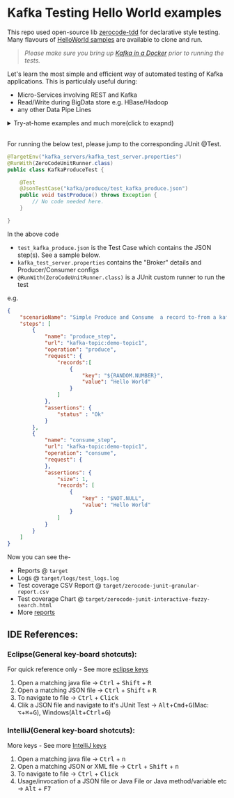 # Kafka Testing Hello World examples

This repo used open-source lib [zerocode-tdd](https://github.com/authorjapps/zerocode) for declarative style testing. Many flavours of [HelloWorld samples](https://github.com/authorjapps/zerocode/blob/master/README.md#hello-world-) are available to clone and run.

> _Please make sure you bring up [Kafka in a Docker](https://github.com/authorjapps/zerocode-docker-factory/wiki/Docker-container-for-Kafka-and-Schema-Registry) prior to running the tests._

Let's learn the most simple and efficient way of automated testing of Kafka applications. 
This is particulaly useful during:

+ Micro-Services involving REST and Kafka
+ Read/Write during BigData store e.g. HBase/Hadoop
+ any other Data Pipe Lines

<details>
  <summary>Try-at-home examples and much more(click to exapnd)</summary>

+ [Kafka testing - Examples to run at home](https://github.com/authorjapps/hello-kafka-stream-testing/tree/master/src/test/resources/kafka)

+ [Kafka testing - An Intro](https://github.com/authorjapps/zerocode/wiki/Kafka-Testing-Introduction)

+ [Other HelloWorld examples](https://github.com/authorjapps/zerocode/blob/master/README.md#hello-world-), such as Spring boot app testing, Performance testing, Kotlin app testing etc.

</details>

<br/>

For running the below test, please jump to the corresponding JUnit @Test.

```java
@TargetEnv("kafka_servers/kafka_test_server.properties")
@RunWith(ZeroCodeUnitRunner.class)
public class KafkaProduceTest {

    @Test
    @JsonTestCase("kafka/produce/test_kafka_produce.json")
    public void testProduce() throws Exception {
        // No code needed here.
    }

}
```

In the above code 

- `test_kafka_produce.json` is the Test Case which contains the JSON step(s). See a sample below.
- `kafka_test_server.properties` contains the "Broker" details and Producer/Consumer configs
- `@RunWith(ZeroCodeUnitRunner.class)` is a JUnit custom runner to run the test


e.g.
```json
{
    "scenarioName": "Simple Produce and Consume  a record to-from a kafka topic",
    "steps": [
        {
            "name": "produce_step",
            "url": "kafka-topic:demo-topic1",
            "operation": "produce",
            "request": {
                "records":[
                    {
                        "key": "${RANDOM.NUMBER}",
                        "value": "Hello World"
                    }
                ]
            },
            "assertions": {
                "status" : "Ok"
            }
        },
        {
            "name": "consume_step",
            "url": "kafka-topic:demo-topic1",
            "operation": "consume",
            "request": {
            },
            "assertions": {
                "size": 1,
                "records": [
                    {
                        "key" : "$NOT.NULL",
                        "value": "Hello World"
                    }
                ]
            }
        }
    ]
}

```

Now you can see the-
* Reports @ `target`
* Logs @ `target/logs/test_logs.log`
* Test coverage CSV Report @ `target/zerocode-junit-granular-report.csv`
* Test coverage Chart @ `target/zerocode-junit-interactive-fuzzy-search.html`
* More [reports](https://github.com/authorjapps/zerocode#generated-reports-and-charts)

## IDE References:

### Eclipse(General key-board shotcuts):

For quick reference only - See more [eclipse keys](https://www.linkedin.com/pulse/top-30-eclipse-keyboard-shortcuts-java-programmer-jayveersinh-solanki/)
1. Open a matching java file -> <kbd>Ctrl</kbd> + <kbd>Shift</kbd> + <kbd>R</kbd>
1. Open a matching JSON file -> <kbd>Ctrl</kbd> + <kbd>Shift</kbd> + <kbd>R</kbd>
1. To navigate to file -> <kbd>Ctrl</kbd> + <kbd>Click</kbd>
1. Clik a JSON file and navigate to it's JUnit Test -> <kbd>Alt</kbd>+<kbd>Cmd</kbd>+<kbd>G</kbd>(Mac: <kbd>⌥</kbd>+<kbd>⌘</kbd>+<kbd>G</kbd>), Windows(<kbd>Alt</kbd>+<kbd>Ctrl</kbd>+<kbd>G</kbd>)

### IntelliJ(General key-board shotcuts):

More keys - See more [IntelliJ keys](https://www.jetbrains.com/help/idea/mastering-intellij-idea-keyboard-shortcuts.html)
1. Open a matching java file -> <kbd>Ctrl</kbd> + <kbd>n</kbd>
1. Open a matching JSON or XML file -> <kbd>Ctrl</kbd> + <kbd>Shift</kbd> + <kbd>n</kbd>
1. To navigate to file -> <kbd>Ctrl</kbd> + <kbd>Click</kbd>
1. Usage/invocation of a JSON file or Java File or Java method/variable etc -> <kbd>Alt</kbd> + <kbd>F7</kbd>
